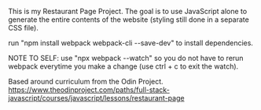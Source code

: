 This is my Restaurant Page Project.
The goal is to use JavaScript alone to generate the entire contents of the website (styling still done in a separate CSS file).

run "npm install webpack webpack-cli --save-dev" to install dependencies.

NOTE TO SELF: use "npx webpack --watch" so you do not have to rerun webpack everytime you make a change (use ctrl + c to exit the watch).

Based around curriculum from the Odin Project. https://www.theodinproject.com/paths/full-stack-javascript/courses/javascript/lessons/restaurant-page